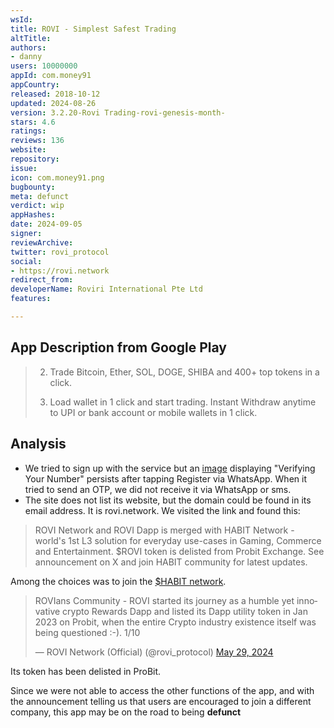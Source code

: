 ```yaml
---
wsId: 
title: ROVI - Simplest Safest Trading
altTitle: 
authors:
- danny
users: 10000000
appId: com.money91
appCountry: 
released: 2018-10-12
updated: 2024-08-26
version: 3.2.20-Rovi Trading-rovi-genesis-month-
stars: 4.6
ratings: 
reviews: 136
website: 
repository: 
issue: 
icon: com.money91.png
bugbounty: 
meta: defunct
verdict: wip
appHashes: 
date: 2024-09-05
signer: 
reviewArchive: 
twitter: rovi_protocol
social:
- https://rovi.network
redirect_from: 
developerName: Roviri International Pte Ltd
features: 

---
```


## App Description from Google Play

> 2. Trade Bitcoin, Ether, SOL, DOGE, SHIBA and 400+ top tokens in a click. 
>
> 6. Load wallet in 1 click and start trading. Instant Withdraw anytime to UPI or bank account or mobile wallets in 1 click.

## Analysis

- We tried to sign up with the service but an [image](https://x.com/BitcoinWalletz/status/1831590368154153256) displaying "Verifying Your Number" persists after tapping Register via WhatsApp. When it tried to send an OTP, we did not receive it via WhatsApp or sms. 
- The site does not list its website, but the domain could be found in its email address. It is rovi.network. We visited the link and found this: 

> ROVI Network and ROVI Dapp is merged with HABIT Network - world's 1st L3 solution for everyday use-cases in Gaming, Commerce and Entertainment. $ROVI token is delisted from Probit Exchange. See announcement on X and join HABIT community for latest updates.

Among the choices was to join the [$HABIT network](https://www.habitnetwork.xyz/).

<blockquote class="twitter-tweet"><p lang="en" dir="ltr">ROVIans Community - ROVI started its journey as a humble yet innovative crypto Rewards Dapp and listed its Dapp utility token in Jan 2023 on Probit, when the entire Crypto industry existence itself was being questioned :-). 1/10</p>&mdash; ROVI Network (Official) (@rovi_protocol) <a href="https://twitter.com/rovi_protocol/status/1795774521431015755?ref_src=twsrc%5Etfw">May 29, 2024</a></blockquote> <script async src="https://platform.twitter.com/widgets.js" charset="utf-8"></script> 

Its token has been delisted in ProBit. 

Since we were not able to access the other functions of the app, and with the announcement telling us that users are encouraged to join a different company, this app may be on the road to being **defunct**


